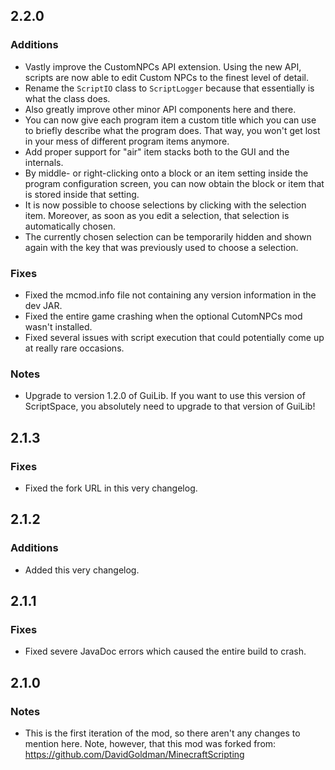 2.2.0
-----

### Additions
* Vastly improve the CustomNPCs API extension. Using the new API, scripts are now able to edit Custom NPCs to the finest level of detail.
* Rename the `ScriptIO` class to `ScriptLogger` because that essentially is what the class does.
* Also greatly improve other minor API components here and there.
* You can now give each program item a custom title which you can use to briefly describe what the program does. That way, you won't get lost in your mess of different program items anymore.
* Add proper support for "air" item stacks both to the GUI and the internals.
* By middle- or right-clicking onto a block or an item setting inside the program configuration screen, you can now obtain the block or item that is stored inside that setting.
* It is now possible to choose selections by clicking with the selection item. Moreover, as soon as you edit a selection, that selection is automatically chosen.
* The currently chosen selection can be temporarily hidden and shown again with the key that was previously used to choose a selection.

### Fixes
* Fixed the mcmod.info file not containing any version information in the dev JAR.
* Fixed the entire game crashing when the optional CutomNPCs mod wasn't installed.
* Fixed several issues with script execution that could potentially come up at really rare occasions.

### Notes
* Upgrade to version 1.2.0 of GuiLib. If you want to use this version of ScriptSpace, you absolutely need to upgrade to that version of GuiLib!

2.1.3
-----

### Fixes
* Fixed the fork URL in this very changelog.

2.1.2
-----

### Additions
* Added this very changelog.

2.1.1
-----

### Fixes
* Fixed severe JavaDoc errors which caused the entire build to crash.

2.1.0
-----

### Notes
* This is the first iteration of the mod, so there aren't any changes to mention here. Note, however, that this mod was forked from: https://github.com/DavidGoldman/MinecraftScripting
